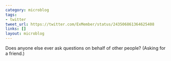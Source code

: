 ```yaml
---
category: microblog
tags:
- twitter
tweet_url: https://twitter.com/ExMember/status/243506861364625408
links: []
layout: microblog
---
```

Does anyone else ever ask questions on behalf of other people? (Asking for a friend.)
